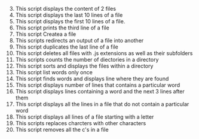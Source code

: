 3. This script displays the content of 2 files
4. This script displays the last 10 lines of a file
5. This script displays the first 10 lines of a file.
6. This script prints the third line of a file
7. This script Createa a file
8. This scripts redirects an output of a file into another
9. This script duplicates the last line of a file
10. This script deletes all files with .js extensions as well as their subfolders
11. This scripts counts the number of diectories in a directory
12. This script sorts and displays the files within a directory
13. This script list words only once
14. This script finds words and displays line where they are found
15. This script displays number of lines that contains a particular word
16. This script displays lines containing a word and the next 3 lines after them
17. This script displays all the lines in a file that do not contain a particular word
18. This script displays all lines of a file starting with a letter
19. This scripts replaces charcters with other characters
20. This script removes all the c's in a file
